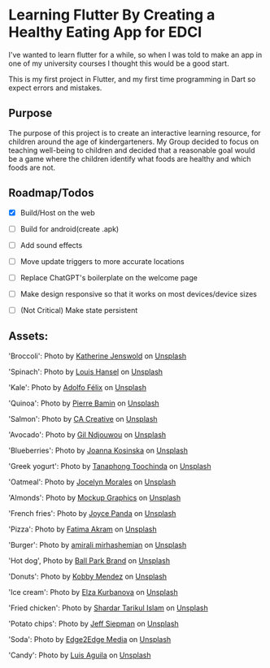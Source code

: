 # Learning Flutter By Creating a Healthy Eating App for EDCI
I've wanted to learn flutter for a while, so when I was told to make an app in one of
my university courses I thought this would be a good start.

This is my first project in Flutter, and my first time programming in Dart so expect
errors and mistakes.

## Purpose 
The purpose of this project is to create an interactive learning resource, for 
children around the age of kindergarteners. My Group decided to focus on teaching 
well-being to children and decided that a reasonable goal would be a game where 
the children identify what foods are healthy and which foods are not. 


## Roadmap/Todos
- [x] Build/Host on the web
- [ ] Build for android(create .apk)
- [ ] Add sound effects
- [ ] Move update triggers to more accurate locations
- [ ] Replace ChatGPT's boilerplate on the welcome page
- [ ] Make design responsive so that it works on most devices/device sizes
- [ ] (Not Critical) Make state persistent


## Assets:

'Broccoli': Photo by <a href="https://unsplash.com/@kjenswold?utm_source=unsplash&utm_medium=referral&utm_content=creditCopyText">Katherine Jenswold</a> on <a href="https://unsplash.com/s/photos/broccoli-rabe?utm_source=unsplash&utm_medium=referral&utm_content=creditCopyText">Unsplash</a>

'Spinach': Photo by <a href="https://unsplash.com/@louishansel?utm_source=unsplash&utm_medium=referral&utm_content=creditCopyText">Louis Hansel</a> on <a href="https://unsplash.com/photos/4VMqrwYfmDw?utm_source=unsplash&utm_medium=referral&utm_content=creditCopyText">Unsplash</a>

'Kale': Photo by <a href="https://unsplash.com/@adolfofelix?utm_source=unsplash&utm_medium=referral&utm_content=creditCopyText">Adolfo Félix</a> on <a href="https://unsplash.com/s/photos/Kale?utm_source=unsplash&utm_medium=referral&utm_content=creditCopyText">Unsplash</a>

'Quinoa': Photo by <a href="https://unsplash.com/@bamin?utm_source=unsplash&utm_medium=referral&utm_content=creditCopyText">Pierre Bamin</a> on <a href="https://unsplash.com/s/photos/Quinoa?utm_source=unsplash&utm_medium=referral&utm_content=creditCopyText">Unsplash</a>

'Salmon':  Photo by <a href="https://unsplash.com/@ca_creative?utm_source=unsplash&utm_medium=referral&utm_content=creditCopyText">CA Creative</a> on <a href="https://unsplash.com/s/photos/Salmon?utm_source=unsplash&utm_medium=referral&utm_content=creditCopyText">Unsplash</a>

'Avocado': Photo by <a href="https://unsplash.com/@gilndjouwou?utm_source=unsplash&utm_medium=referral&utm_content=creditCopyText">Gil Ndjouwou</a> on <a href="https://unsplash.com/s/photos/Avocado?utm_source=unsplash&utm_medium=referral&utm_content=creditCopyText">Unsplash</a>

'Blueberries': Photo by <a href="https://unsplash.com/@joannakosinska?utm_source=unsplash&utm_medium=referral&utm_content=creditCopyText">Joanna Kosinska</a> on <a href="https://unsplash.com/s/photos/Blueberries?utm_source=unsplash&utm_medium=referral&utm_content=creditCopyText">Unsplash</a>

'Greek yogurt': Photo by <a href="https://unsplash.com/@daen_2chinda?utm_source=unsplash&utm_medium=referral&utm_content=creditCopyText">Tanaphong Toochinda</a> on <a href="https://unsplash.com/s/photos/Greek-yogurt?utm_source=unsplash&utm_medium=referral&utm_content=creditCopyText">Unsplash</a>

'Oatmeal': Photo by <a href="https://unsplash.com/@molnj?utm_source=unsplash&utm_medium=referral&utm_content=creditCopyText">Jocelyn Morales</a> on <a href="https://unsplash.com/s/photos/Oatmeal?utm_source=unsplash&utm_medium=referral&utm_content=creditCopyText">Unsplash</a>

'Almonds': Photo by <a href="https://unsplash.com/@mockupgraphics?utm_source=unsplash&utm_medium=referral&utm_content=creditCopyText">Mockup Graphics</a> on <a href="https://unsplash.com/s/photos/Almonds?utm_source=unsplash&utm_medium=referral&utm_content=creditCopyText">Unsplash</a>

'French fries': Photo by <a href="https://unsplash.com/@pandajoyce?utm_source=unsplash&utm_medium=referral&utm_content=creditCopyText">Joyce Panda</a> on <a href="https://unsplash.com/s/photos/French-Fries?utm_source=unsplash&utm_medium=referral&utm_content=creditCopyText">Unsplash</a>


'Pizza': Photo by <a href="https://unsplash.com/@fatimaakram?utm_source=unsplash&utm_medium=referral&utm_content=creditCopyText">Fatima Akram</a> on <a href="https://unsplash.com/images/food/pizza?utm_source=unsplash&utm_medium=referral&utm_content=creditCopyText">Unsplash</a>

'Burger': Photo by <a href="https://unsplash.com/@amir_v_ali?utm_source=unsplash&utm_medium=referral&utm_content=creditCopyText">amirali mirhashemian</a> on <a href="https://unsplash.com/s/photos/Burger?utm_source=unsplash&utm_medium=referral&utm_content=creditCopyText">Unsplash</a>

'Hot dog', Photo by <a href="https://unsplash.com/@ballparkbrand?utm_source=unsplash&utm_medium=referral&utm_content=creditCopyText">Ball Park Brand</a> on <a href="https://unsplash.com/s/photos/hot-dog?utm_source=unsplash&utm_medium=referral&utm_content=creditCopyText">Unsplash</a>

'Donuts': Photo by <a href="https://unsplash.com/@kobbymendez?utm_source=unsplash&utm_medium=referral&utm_content=creditCopyText">Kobby Mendez</a> on <a href="https://unsplash.com/images/food/donut?utm_source=unsplash&utm_medium=referral&utm_content=creditCopyText">Unsplash</a>

'Ice cream': Photo by <a href="https://unsplash.com/@kurbanova?utm_source=unsplash&utm_medium=referral&utm_content=creditCopyText">Elza Kurbanova</a> on <a href="https://unsplash.com/images/food/ice-cream?utm_source=unsplash&utm_medium=referral&utm_content=creditCopyText">Unsplash</a>

'Fried chicken': Photo by <a href="https://unsplash.com/@tarikul_islam?utm_source=unsplash&utm_medium=referral&utm_content=creditCopyText">Shardar Tarikul Islam</a> on <a href="https://unsplash.com/s/photos/fried-chicken?utm_source=unsplash&utm_medium=referral&utm_content=creditCopyText">Unsplash</a>

'Potato chips': Photo by <a href="https://unsplash.com/@jeffsiepman?utm_source=unsplash&utm_medium=referral&utm_content=creditCopyText">Jeff Siepman</a> on <a href="https://unsplash.com/s/photos/Potato-Chips?utm_source=unsplash&utm_medium=referral&utm_content=creditCopyText">Unsplash</a>

'Soda': Photo by <a href="https://unsplash.com/@edge2edgemedia?utm_source=unsplash&utm_medium=referral&utm_content=creditCopyText">Edge2Edge Media</a> on <a href="https://unsplash.com/s/photos/Soda?utm_source=unsplash&utm_medium=referral&utm_content=creditCopyText">Unsplash</a>

'Candy': Photo by <a href="https://unsplash.com/@5thsun?utm_source=unsplash&utm_medium=referral&utm_content=creditCopyText">Luis Aguila</a> on <a href="https://unsplash.com/s/photos/candy?utm_source=unsplash&utm_medium=referral&utm_content=creditCopyText">Unsplash</a>
  